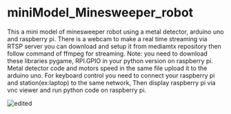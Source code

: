 # miniModel_Minesweeper_robot
This a mini model of minesweeper robot using a metal detector, arduino uno and raspberry pi.
There is a webcam to make a real time streaming via RTSP server you can download and setup it from mediamtx repository then follow command of ffmpeg for streaming.
Note: you need to download these libraries pygame, RPI.GPIO in your python version on raspberry pi.
Metal detector code and motors speed in the same file upload it to the arduino uno.
For keyboard control you need to connect your raspberry pi and station(ex:laptop) to the same network, Then display raspberry pi via vnc viewer and run python code on raspberry pi.

![edited](https://github.com/user-attachments/assets/90000dc8-f437-4bbe-a640-b298867a77b7)
